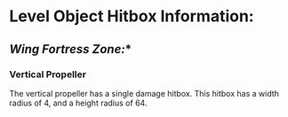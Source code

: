 # **Level Object Hitbox Information:**
## *Wing Fortress Zone:**
### **Vertical Propeller**
The vertical propeller has a single damage hitbox.  This hitbox has a width radius of 4, and a height radius of 64.

